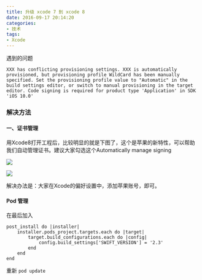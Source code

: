 ```yaml
---
title: 升级 xcode 7 到 xcode 8
date: 2016-09-17 20:14:20
categories:
- 技术
tags:
- Xcode
---
```


遇到的问题

```
XXX has conflicting provisioning settings. XXX is automatically provisioned, but provisioning profile WildCard has been manually specified. Set the provisioning profile value to "Automatic" in the build settings editor, or switch to manual provisioning in the target editor. Code signing is required for product type 'Application' in SDK 'iOS 10.0'
```

### 解决方法

#### 一、证书管理

用Xcode8打开工程后，比较明显的就是下图了，这个是苹果的新特性，可以帮助我们自动管理证书。建议大家勾选这个Automatically manage signing

![](http://pics.naaln.com/blog/2019-01-14-32501.jpg-basicBlog)

![](http://pics.naaln.com/blog/2019-01-14-032503.jpg-basicBlog)

解决办法是：大家在Xcode的偏好设置中，添加苹果账号，即可。

#### Pod 管理

在最后加入

```
post_install do |installer|
    installer.pods_project.targets.each do |target|
        target.build_configurations.each do |config|
            config.build_settings['SWIFT_VERSION'] = '2.3'
        end
    end
end
```

重新 `pod update`